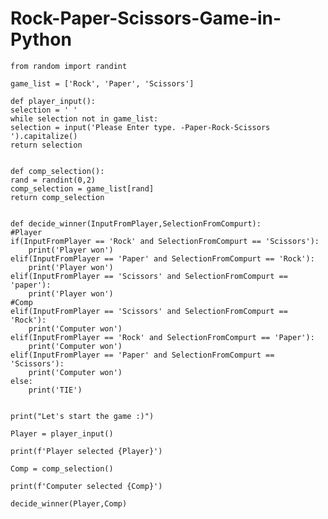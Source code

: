 # Rock-Paper-Scissors-Game-in-Python

	from random import randint

	game_list = ['Rock', 'Paper', 'Scissors']

	def player_input():
    selection = ' '
    while selection not in game_list:
    selection = input('Please Enter type. -Paper-Rock-Scissors ').capitalize()
    return selection
    

  	def comp_selection():
    rand = randint(0,2)
    comp_selection = game_list[rand]
    return comp_selection
    
    
    def decide_winner(InputFromPlayer,SelectionFromCompurt):
    #Player
    if(InputFromPlayer == 'Rock' and SelectionFromCompurt == 'Scissors'):
        print('Player won')
    elif(InputFromPlayer == 'Paper' and SelectionFromCompurt == 'Rock'):
        print('Player won')
    elif(InputFromPlayer == 'Scissors' and SelectionFromCompurt == 'paper'):
        print('Player won')
    #Comp
    elif(InputFromPlayer == 'Scissors' and SelectionFromCompurt == 'Rock'):
        print('Computer won')
    elif(InputFromPlayer == 'Rock' and SelectionFromCompurt == 'Paper'):
        print('Computer won')
    elif(InputFromPlayer == 'Paper' and SelectionFromCompurt == 'Scissors'):
        print('Computer won')
    else:
        print('TIE')
        
    
    print("Let's start the game :)")
    
    Player = player_input()
    
    print(f'Player selected {Player}')
    
    Comp = comp_selection()
    
    print(f'Computer selected {Comp}')
    
    decide_winner(Player,Comp)

